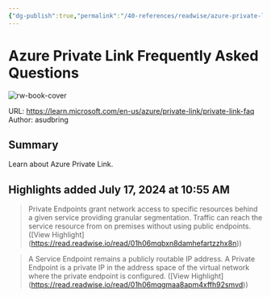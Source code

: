 ```yaml
---
{"dg-publish":true,"permalink":"/40-references/readwise/azure-private-link-frequently-asked-questions/","tags":["rw/articles"]}
---
```


# Azure Private Link Frequently Asked Questions

![rw-book-cover](https://learn.microsoft.com/en-us/media/logos/logo-ms-social.png)
  
URL: https://learn.microsoft.com/en-us/azure/private-link/private-link-faq
Author: asudbring

## Summary

Learn about Azure Private Link.

## Highlights added July 17, 2024 at 10:55 AM
>Private Endpoints grant network access to specific resources behind a given service providing granular segmentation. Traffic can reach the service resource from on premises without using public endpoints. ([View Highlight] (https://read.readwise.io/read/01h06mqbxn8damhefartzzhx8n))


>A Service Endpoint remains a publicly routable IP address. A Private Endpoint is a private IP in the address space of the virtual network where the private endpoint is configured. ([View Highlight] (https://read.readwise.io/read/01h06mqgmaa8apm4xffh92smvd))


